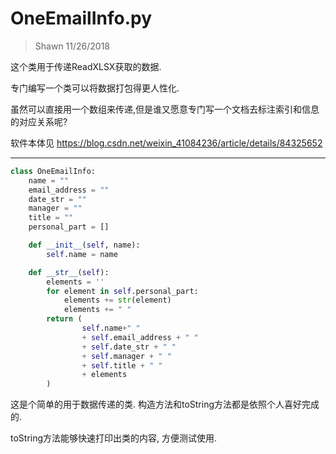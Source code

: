 # OneEmailInfo.py

> Shawn
> 11/26/2018


这个类用于传递ReadXLSX获取的数据.

专门编写一个类可以将数据打包得更人性化.

虽然可以直接用一个数组来传递,但是谁又愿意专门写一个文档去标注索引和信息的对应关系呢?

软件本体见 https://blog.csdn.net/weixin_41084236/article/details/84325652

----

```python
class OneEmailInfo:
    name = ""
    email_address = ""
    date_str = ""
    manager = ""
    title = ""
    personal_part = []

    def __init__(self, name):
        self.name = name

    def __str__(self):
        elements = ''
        for element in self.personal_part:
            elements += str(element)
            elements += " "
        return (
                self.name+" "
                + self.email_address + " "
                + self.date_str + " "
                + self.manager + " "
                + self.title + " "
                + elements
        )
```

这是个简单的用于数据传递的类. 构造方法和toString方法都是依照个人喜好完成的.

toString方法能够快速打印出类的内容, 方便测试使用.